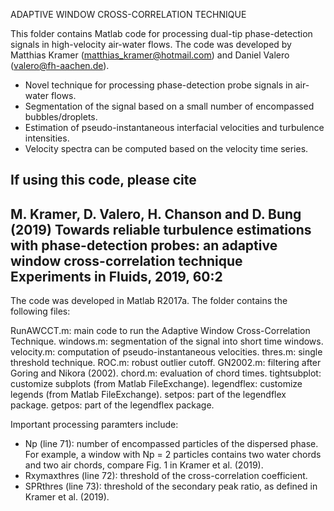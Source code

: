 ADAPTIVE WINDOW CROSS-CORRELATION TECHNIQUE

This folder contains Matlab code for processing dual-tip phase-detection
signals in high-velocity air-water flows. The code was developed by 
Matthias Kramer (matthias_kramer@hotmail.com) and Daniel Valero (valero@fh-aachen.de).

- Novel technique for processing phase-detection probe signals in air-water flows.
- Segmentation of the signal based on a small number of encompassed bubbles/droplets.
- Estimation of pseudo-instantaneous interfacial velocities and turbulence intensities.
- Velocity spectra can be computed based on the velocity time series.

If using this code, please cite
------------------------------------------------------------------------
M. Kramer, D. Valero, H. Chanson and D. Bung (2019)
Towards reliable turbulence estimations with phase-detection probes:
an adaptive window cross-correlation technique
Experiments in Fluids, 2019, 60:2
------------------------------------------------------------------------

The code was developed in Matlab R2017a. The folder contains the following files:

RunAWCCT.m: main code to run the Adaptive Window Cross-Correlation Technique.
windows.m: segmentation of the signal into short time windows.
velocity.m: computation of pseudo-instantaneous velocities.
thres.m: single threshold technique.
ROC.m: robust outlier cutoff.
GN2002.m: filtering after Goring and Nikora (2002).
chord.m: evaluation of chord times.
tightsubplot: customize subplots (from Matlab FileExchange).
legendflex: customize legends (from Matlab FileExchange).
setpos: part of the legendflex package.
getpos: part of the legendflex package. 

Important processing paramters include:
- Np (line 71): number of encompassed particles of the dispersed phase. For example, a window with 
Np = 2 particles contains two water chords and two air chords, compare Fig. 1 in Kramer et al. (2019).
- Rxymaxthres (line 72): threshold of the cross-correlation coefficient.
- SPRthres (line 73): threshold of the secondary peak ratio, as defined in Kramer et al. (2019).
 
